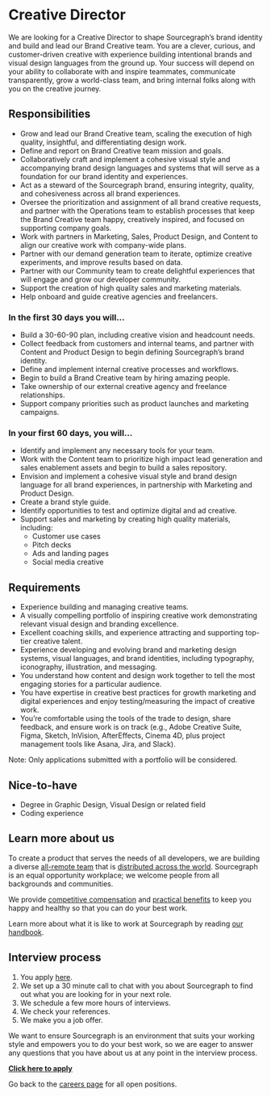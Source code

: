 # **Creative Director**

We are looking for a Creative Director to shape Sourcegraph’s brand identity and build and lead our Brand Creative team. You are a clever, curious, and customer-driven creative with experience building intentional brands and visual design languages from the ground up. Your success will depend on your ability to collaborate with and inspire teammates, communicate transparently, grow a world-class team, and bring internal folks along with you on the creative journey.

## Responsibilities

* Grow and lead our Brand Creative team, scaling the execution of high quality, insightful, and differentiating design work.
* Define and report on Brand Creative team mission and goals.
* Collaboratively craft and implement a cohesive visual style and accompanying brand design languages and systems that will serve as a foundation for our brand identity and experiences.
* Act as a steward of the Sourcegraph brand, ensuring integrity, quality, and cohesiveness across all brand experiences.
* Oversee the prioritization and assignment of all brand creative requests, and partner with the Operations team to establish processes that keep the Brand Creative team happy, creatively inspired, and focused on supporting company goals.
* Work with partners in Marketing, Sales, Product Design, and Content to align our creative work with company-wide plans.
* Partner with our demand generation team to iterate, optimize creative experiments, and improve results based on data.
* Partner with our Community team to create delightful experiences that will engage and grow our developer community.
* Support the creation of high quality sales and marketing materials.
* Help onboard and guide creative agencies and freelancers. 

### In the first 30 days you will…

* Build a 30-60-90 plan, including creative vision and headcount needs.
* Collect feedback from customers and internal teams, and partner with Content and Product Design to begin defining Sourcegraph’s brand identity.
* Define and implement internal creative processes and workflows.
* Begin to build a Brand Creative team by hiring amazing people.
* Take ownership of our external creative agency and freelance relationships.
* Support company priorities such as product launches and marketing campaigns.

### In your first 60 days, you will...
* Identify and implement any necessary tools for your team.
* Work with the Content team to prioritize high impact lead generation and sales enablement assets and begin to build a sales repository.
* Envision and implement a cohesive visual style and brand design language for all brand experiences, in partnership with Marketing and Product Design.
* Create a brand style guide.
* Identify opportunities to test and optimize digital and ad creative.
* Support sales and marketing by creating high quality materials, including:
    * Customer use cases
    * Pitch decks
    * Ads and landing pages
    * Social media creative

## Requirements
* Experience building and managing creative teams.
* A visually compelling portfolio of inspiring creative work demonstrating relevant visual design and branding excellence.
* Excellent coaching skills, and experience attracting and supporting top-tier creative talent.
* Experience developing and evolving brand and marketing design systems, visual languages, and brand identities, including typography, iconography, illustration, and messaging.
* You understand how content and design work together to tell the most engaging stories for a particular audience.
* You have expertise in creative best practices for growth marketing and digital experiences and enjoy testing/measuring the impact of creative work.
* You’re comfortable using the tools of the trade to design, share feedback, and ensure work is on track (e.g., Adobe Creative Suite, Figma, Sketch, InVision, AfterEffects, Cinema 4D, plus project management tools like Asana, Jira, and Slack).

Note: Only applications submitted with a portfolio will be considered.

## Nice-to-have
* Degree in Graphic Design, Visual Design or related field
* Coding experience

## Learn more about us
To create a product that serves the needs of all developers, we are building a diverse [all-remote team](https://about.sourcegraph.com/company/remote) that is [distributed across the world](https://about.sourcegraph.com/company/team). Sourcegraph is an equal opportunity workplace; we welcome people from all backgrounds and communities.

We provide [competitive compensation](https://about.sourcegraph.com/handbook/people-ops/compensation) and [practical benefits](https://about.sourcegraph.com/handbook/people-ops/benefits-and-perks) to keep you happy and healthy so that you can do your best work.

Learn more about what it is like to work at Sourcegraph by reading [our handbook](https://about.sourcegraph.com/handbook/).

## Interview process
1. You apply [here](https://jobs.lever.co/sourcegraph/320d9b9a-65f0-4e96-a068-08a1515816b3/apply).
1. We set up a 30 minute call to chat with you about Sourcegraph to find out what you are looking for in your next role.
1. We schedule a few more hours of interviews.
1. We check your references.
1. We make you a job offer.

We want to ensure Sourcegraph is an environment that suits your working style and empowers you to do your best work, so we are eager to answer any questions that you have about us at any point in the interview process.

**[Click here to apply](https://jobs.lever.co/sourcegraph/320d9b9a-65f0-4e96-a068-08a1515816b3/apply)**

Go back to the [careers page](../../../company/careers.md) for all open positions.
